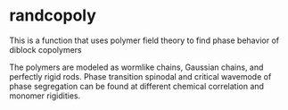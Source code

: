 randcopoly
=======================================

This is a function that uses polymer field theory to find phase behavior of diblock copolymers

The polymers are modeled as wormlike chains, Gaussian chains, and perfectly rigid rods.
Phase transition spinodal and critical wavemode of phase segregation can be found at different
chemical correlation and monomer rigidities.